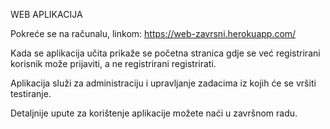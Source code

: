 WEB APLIKACIJA

Pokreće se na računalu, linkom: https://web-zavrsni.herokuapp.com/

Kada se aplikacija učita prikaže se početna stranica gdje se već registrirani korisnik može 
prijaviti, a ne registrirani registrirati.

Aplikacija služi za administraciju i upravljanje zadacima iz kojih će se vršiti testiranje.

Detaljnije upute za korištenje aplikacije možete naći u završnom radu.